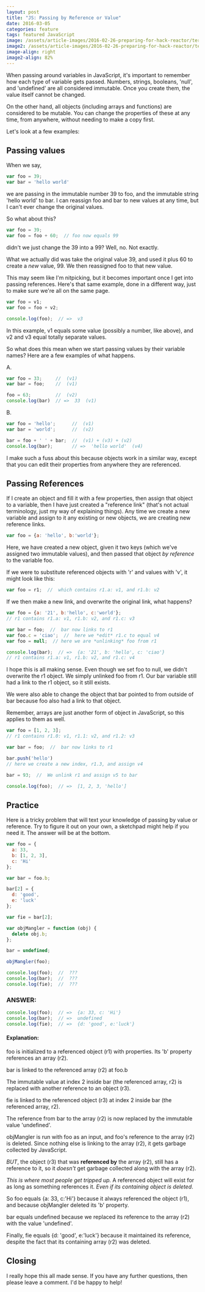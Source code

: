 ```yaml
---
layout: post
title: "JS: Passing by Reference or Value"
date: 2016-03-05
categories: feature
tags: featured JavaScript
image: /assets/article-images/2016-02-26-preparing-for-hack-reactor/terminal-sublime-blurred.jpg
image2: /assets/article-images/2016-02-26-preparing-for-hack-reactor/terminal-sublime-blurred-mobile.jpg
image-align: right
image2-align: 82%
---
```


When passing around variables in JavaScript, it's important to remember how each type of variable gets passed. Numbers, strings, booleans, 'null', and 'undefined' are all considered immutable. Once you create them, the value itself cannot be changed. 

On the other hand, all objects (including arrays and functions) are considered to be mutable. You can change the properties of these at any time, from anywhere, without needing to make a copy first.

Let's look at a few examples:

## Passing values  

When we say,

~~~javascript
var foo = 39;
var bar = 'hello world'
~~~

we are passing in the immutable number 39 to foo, and the immutable string 'hello world' to bar. I can reassign foo and bar to new values at any time, but I can't ever change the original values.

So what about this?

~~~javascript
var foo = 39;
var foo = foo + 60;  // foo now equals 99
~~~

didn't we just change the 39 into a 99? Well, no. Not exactly.

What we actually did was take the original value 39, and used it plus 60 to create a *new* value, 99. We then reassigned foo to that new value.

This may seem like I'm nitpicking, but it becomes important once I get into passing references. Here's that same example, done in a different way, just to make sure we're all on the same page.

~~~javascript
var foo = v1;
var foo = foo + v2;

console.log(foo);  // =>  v3
~~~

In this example, v1 equals some value (possibly a number, like above), and v2 and v3 equal totally separate values.

So what does this mean when we start passing values by their variable names? Here are a few examples of what happens.

A.

~~~javascript
var foo = 33;     //  (v1)
var bar = foo;    //  (v1)

foo = 63;         //  (v2)
console.log(bar)  // =>  33  (v1)
~~~

B.

~~~javascript
var foo = 'hello';      //  (v1)
var bar = 'world';      //  (v2)

bar = foo + ' ' + bar;  //  (v1) + (v3) + (v2)
console.log(bar);       // =>  'hello world'  (v4)
~~~

I make such a fuss about this because objects work in a similar way, except that you can edit their properties from anywhere they are referenced.

## Passing References  

If I create an object and fill it with a few properties, then assign that object to a variable, then I have just created a "reference link" (that's not actual terminology, just my way of explaining things). Any time we create a new variable and assign to it any existing or new objects, we are creating new reference links.  

~~~javascript
var foo = {a: 'hello', b:'world'};
~~~

Here, we have created a new object, given it two keys (which we've assigned two immutable values), and then passed that object *by reference* to the variable foo.

If we were to substitute referenced objects with 'r' and values with 'v', it might look like this:

~~~javascript
var foo = r1;  //  which contains r1.a: v1, and r1.b: v2
~~~

If we then make a new link, and overwrite the original link, what happens?

~~~javascript
var foo = {a: '21', b:'hello', c:'world'};
// r1 contains r1.a: v1, r1.b: v2, and r1.c: v3

var bar = foo;  //  bar now links to r1
var foo.c = 'ciao';  //  here we *edit* r1.c to equal v4
var foo = null;  // here we are *unlinking* foo from r1

console.log(bar);  // =>  {a: '21', b: 'hello', c: 'ciao'}
// r1 contains r1.a: v1, r1.b: v2, and r1.c: v4
~~~

I hope this is all making sense. Even though we set foo to null, we didn't overwrite the r1 object. We simply unlinked foo from r1. Our bar variable still had a link to the r1 object, so it still exists.

We were also able to change the object that bar pointed to from outside of bar because foo also had a link to that object.

Remember, arrays are just another form of object in JavaScript, so this applies to them as well.

~~~javascript
var foo = [1, 2, 3];
// r1 contains r1.0: v1, r1.1: v2, and r1.2: v3

var bar = foo;  //  bar now links to r1

bar.push('hello')
// here we create a new index, r1.3, and assign v4

bar = 93;  //  We unlink r1 and assign v5 to bar

console.log(foo);  // =>  [1, 2, 3, 'hello']
~~~

## Practice

Here is a tricky problem that will text your knowledge of passing by value or reference. Try to figure it out on your own, a sketchpad might help if you need it. The answer will be at the bottom.

~~~javascript
var foo = {
  a: 33, 
  b: [1, 2, 3],
  c: 'Hi'
};

var bar = foo.b;

bar[2] = {
  d: 'good',
  e: 'luck'
};

var fie = bar[2];

var objMangler = function (obj) {
  delete obj.b;
};

bar = undefined;

objMangler(foo);

console.log(foo);  //  ???
console.log(bar);  //  ???
console.log(fie);  //  ???
~~~    

### ANSWER: 

~~~javascript
console.log(foo);  // =>  {a: 33, c: 'Hi'}
console.log(bar);  // =>  undefined
console.log(fie);  // =>  {d: 'good', e:'luck'}
~~~

#### Explanation:

foo is initialized to a referenced object (r1) with properties. Its 'b' property references an array (r2).

bar is linked to the referenced array (r2) at foo.b

The immutable value at index 2 inside bar (the referenced array, r2) is replaced with another reference to an object (r3).

fie is linked to the referenced object (r3) at index 2 inside bar (the referenced array, r2).

The reference from bar to the array (r2) is now replaced by the immutable value 'undefined'.

objMangler is run with foo as an input, and foo's reference to the array (r2) is deleted. Since nothing else is linking to the array (r2), it gets garbage collected by JavaScript.

*BUT*, the object (r3) that was **referenced by** the array (r2), still has a reference to it, so it *doesn't* get garbage collected along with the array (r2).

*This is where most people get tripped up.* A referenced object will exist for as long as something references it. *Even if its containing object is deleted*.

So foo equals {a: 33, c:'Hi'} because it always referenced the object (r1), and because objMangler deleted its 'b' property.

bar equals undefined because we replaced its reference to the array (r2) with the value 'undefined'.

Finally, fie equals {d: 'good', e:'luck'} because it maintained its reference, despite the fact that its containing array (r2) was deleted.


## Closing

I really hope this all made sense. If you have any further questions, then please leave a comment. I'd be happy to help!
